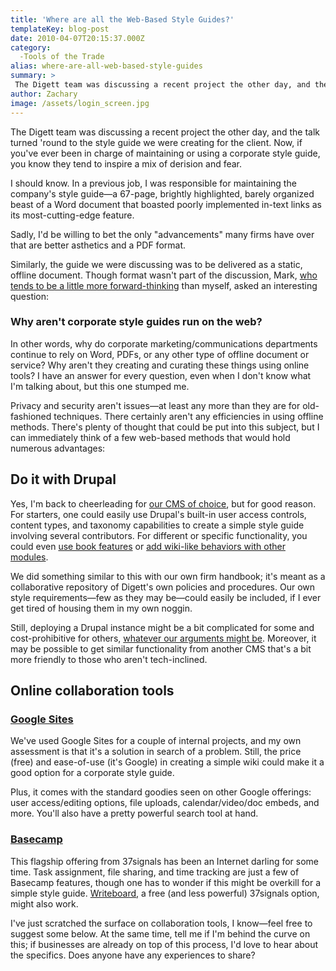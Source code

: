 ```yaml
---
title: 'Where are all the Web-Based Style Guides?'
templateKey: blog-post
date: 2010-04-07T20:15:37.000Z
category: 
  -Tools of the Trade
alias: where-are-all-web-based-style-guides
summary: > 
 The Digett team was discussing a recent project the other day, and the talk turned 'round to the style guide we were creating for the client. Now, if you've ever been in charge of maintaining or using a corporate style guide, you know they tend to inspire a mix of derision and fear. I should know. In a previous job, I was responsible for maintaining the company's style guide—a 67-page, brightly highlighted, barely organized beast of a Word document that boasted poorly implemented in-text links as its most-cutting-edge feature.
author: Zachary
image: /assets/login_screen.jpg
---
```


The Digett team was discussing a recent project the other day, and the talk turned 'round to the style guide we were creating for the client. Now, if you've ever been in charge of maintaining or using a corporate style guide, you know they tend to inspire a mix of derision and fear.

I should know. In a previous job, I was responsible for maintaining the company's style guide—a 67-page, brightly highlighted, barely organized beast of a Word document that boasted poorly implemented in-text links as its most-cutting-edge feature.

Sadly, I'd be willing to bet the only "advancements" many firms have over that are better asthetics and a PDF format.

Similarly, the guide we were discussing was to be delivered as a static, offline document. Though format wasn't part of the discussion, Mark, [who tends to be a little more forward-thinking](/2010/02/25/real-barrier-change) than myself, asked an interesting question:

### Why aren't corporate style guides run on the web?

In other words, why do corporate marketing/communications departments continue to rely on Word, PDFs, or any other type of offline document or service? Why aren't they creating and curating these things using online tools? I have an answer for every question, even when I don't know what I'm talking about, but this one stumped me.

Privacy and security aren't issues—at least any more than they are for old-fashioned techniques. There certainly aren't any efficiencies in using offline methods. There's plenty of thought that could be put into this subject, but I can immediately think of a few web-based methods that would hold numerous advantages:

Do it with Drupal
-----------------

Yes, I'm back to cheerleading for [our CMS of choice](/2010/03/29/choosing-right-tool-job), but for good reason. For starters, one could easily use Drupal's built-in user access controls, content types, and taxonomy capabilities to create a simple style guide involving several contributors. For different or specific functionality, you could even [use book features](http://drupal.org/node/284) or [add wiki-like behaviors with other modules](http://civicactions.com/blog/modules_for_building_drupal_wikis).

We did something similar to this with our own firm handbook; it's meant as a collaborative repository of Digett's own policies and procedures. Our own style requirements—few as they may be—could easily be included, if I ever get tired of housing them in my own noggin.

Still, deploying a Drupal instance might be a bit complicated for some and cost-prohibitive for others, [whatever our arguments might be](/2009/01/22/drupal-selling-points). Moreover, it may be possible to get similar functionality from another CMS that's a bit more friendly to those who aren't tech-inclined.

Online collaboration tools
--------------------------

### [Google Sites](http://sites.google.com)

We've used Google Sites for a couple of internal projects, and my own assessment is that it's a solution in search of a problem. Still, the price (free) and ease-of-use (it's Google) in creating a simple wiki could make it a good option for a corporate style guide.

Plus, it comes with the standard goodies seen on other Google offerings: user access/editing options, file uploads, calendar/video/doc embeds, and more. You'll also have a pretty powerful search tool at hand.

### [Basecamp](http://basecamphq.com/)

This flagship offering from 37signals has been an Internet darling for some time. Task assignment, file sharing, and time tracking are just a few of Basecamp features, though one has to wonder if this might be overkill for a simple style guide. [Writeboard](http://writeboard.com/ "Writeboard"), a free (and less powerful) 37signals option, might also work.

I've just scratched the surface on collaboration tools, I know—feel free to suggest some below. At the same time, tell me if I'm behind the curve on this; if businesses are already on top of this process, I'd love to hear about the specifics. Does anyone have any experiences to share?